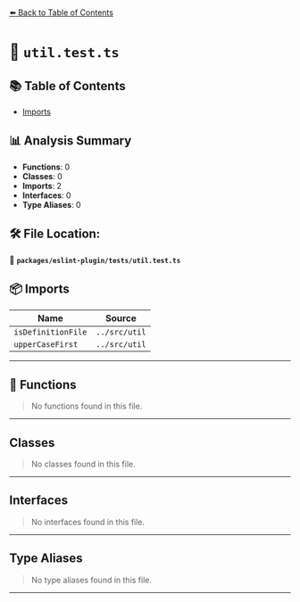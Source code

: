 [⬅️ Back to Table of Contents](../../../index.md)

# 📄 `util.test.ts`

## 📚 Table of Contents

- [Imports](#imports)

## 📊 Analysis Summary

- **Functions**: 0
- **Classes**: 0
- **Imports**: 2
- **Interfaces**: 0
- **Type Aliases**: 0

## 🛠️ File Location:
📂 **`packages/eslint-plugin/tests/util.test.ts`**

## 📦 Imports

| Name | Source |
|------|--------|
| `isDefinitionFile` | `../src/util` |
| `upperCaseFirst` | `../src/util` |


---

## 🔧 Functions

> No functions found in this file.


---

## Classes

> No classes found in this file.


---

## Interfaces

> No interfaces found in this file.


---

## Type Aliases

> No type aliases found in this file.


---